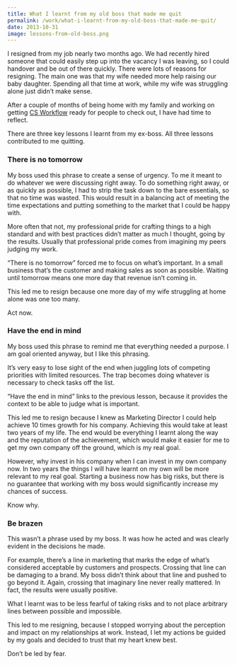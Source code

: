 ```yaml
---
title: What I learnt from my old boss that made me quit
permalink: /work/what-i-learnt-from-my-old-boss-that-made-me-quit/
date: 2013-10-31
image: lessons-from-old-boss.png
---
```

I resigned from my job nearly two months ago. We had recently hired someone that could easily step up into the vacancy I was leaving, so I could handover and be out of there quickly. There were lots of reasons for resigning. The main one was that my wife needed more help raising our baby daughter. Spending all that time at work, while my wife was struggling alone just didn&#8217;t make sense.

After a couple of months of being home with my family and working on getting <a href="http://csworkflow.com" target="_blank">CS Workflow</a> ready for people to check out, I have had time to reflect.

There are three key lessons I learnt from my ex-boss. All three lessons contributed to me quitting.

### There is no tomorrow

My boss used this phrase to create a sense of urgency. To me it meant to do whatever we were discussing right away. To do something right away, or as quickly as possible, I had to strip the task down to the bare essentials, so that no time was wasted. This would result in a balancing act of meeting the time expectations and putting something to the market that I could be happy with.

More often that not, my professional pride for crafting things to a high standard and with best practices didn&#8217;t matter as much I thought, going by the results. Usually that professional pride comes from imagining my peers judging my work.

&#8220;There is no tomorrow&#8221; forced me to focus on what&#8217;s important. In a small business that&#8217;s the customer and making sales as soon as possible. Waiting until tomorrow means one more day that revenue isn&#8217;t coming in.

This led me to resign because one more day of my wife struggling at home alone was one too many.

Act now.

### Have the end in mind

My boss used this phrase to remind me that everything needed a purpose. I am goal oriented anyway, but I like this phrasing.

It&#8217;s very easy to lose sight of the end when juggling lots of competing priorities with limited resources. The trap becomes doing whatever is necessary to check tasks off the list.

&#8220;Have the end in mind&#8221; links to the previous lesson, because it provides the context to be able to judge what is important.

This led me to resign because I knew as Marketing Director I could help achieve 10 times growth for his company. Achieving this would take at least two years of my life. The end would be everything I learnt along the way and the reputation of the achievement, which would make it easier for me to get my own company off the ground, which is my real goal.

However, why invest in his company when I can invest in my own company now. In two years the things I will have learnt on my own will be more relevant to my real goal. Starting a business now has big risks, but there is no guarantee that working with my boss would significantly increase my chances of success.

Know why.

### Be brazen

This wasn&#8217;t a phrase used by my boss. It was how he acted and was clearly evident in the decisions he made.

For example, there&#8217;s a line in marketing that marks the edge of what&#8217;s considered acceptable by customers and prospects. Crossing that line can be damaging to a brand. My boss didn&#8217;t think about that line and pushed to go beyond it. Again, crossing that imaginary line never really mattered. In fact, the results were usually positive.

What I learnt was to be less fearful of taking risks and to not place arbitrary lines between possible and impossible.

This led to me resigning, because I stopped worrying about the perception and impact on my relationships at work. Instead, I let my actions be guided by my goals and decided to trust that my heart knew best.

Don&#8217;t be led by fear.